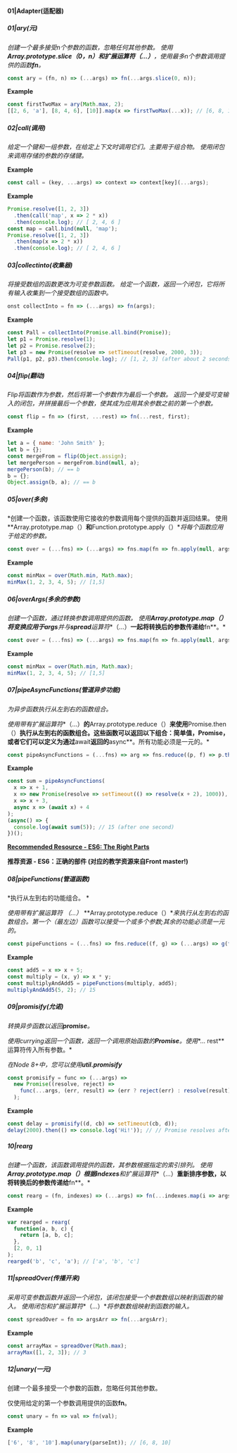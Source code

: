 #### 01|Adapter(适配器)

##### 01|ary(元)

*创建一个最多接受n个参数的函数，忽略任何其他参数。 使用**Array.prototype.slice（0，n）**和扩展运算符**（...）**，使用最多n个参数调用提供的函数**fn**。*

```js
const ary = (fn, n) => (...args) => fn(...args.slice(0, n));
```

**Example**

```js
const firstTwoMax = ary(Math.max, 2);
[[2, 6, 'a'], [8, 4, 6], [10]].map(x => firstTwoMax(...x)); // [6, 8, 10]
```



##### 02|call(调用)

*给定一个键和一组参数，在给定上下文时调用它们。主要用于组合物。 使用闭包来调用存储的参数的存储键。*

**Example**

```js
const call = (key, ...args) => context => context[key](...args);
```

**Example**

```js
Promise.resolve([1, 2, 3])
  .then(call('map', x => 2 * x))
  .then(console.log); // [ 2, 4, 6 ]
const map = call.bind(null, 'map');
Promise.resolve([1, 2, 3])
  .then(map(x => 2 * x))
  .then(console.log); // [ 2, 4, 6 ]
```



##### 03|collectinto(收集器)

*将接受数组的函数更改为可变参数函数。 给定一个函数，返回一个闭包，它将所有输入收集到一个接受数组的函数中。*

```js
onst collectInto = fn => (...args) => fn(args);
```

**Example**

```js
const Pall = collectInto(Promise.all.bind(Promise));
let p1 = Promise.resolve(1);
let p2 = Promise.resolve(2);
let p3 = new Promise(resolve => setTimeout(resolve, 2000, 3));
Pall(p1, p2, p3).then(console.log); // [1, 2, 3] (after about 2 seconds)
```



##### 04|flip(翻动)

*Flip将函数作为参数，然后将第一个参数作为最后一个参数。 返回一个接受可变输入的闭包，并拼接最后一个参数，使其成为应用其余参数之前的第一个参数。*

```js
const flip = fn => (first, ...rest) => fn(...rest, first);
```

**Example**

```js
let a = { name: 'John Smith' };
let b = {};
const mergeFrom = flip(Object.assign);
let mergePerson = mergeFrom.bind(null, a);
mergePerson(b); // == b
b = {};
Object.assign(b, a); // == b
```



##### 05|over(多余)

*创建一个函数，该函数使用它接收的参数调用每个提供的函数并返回结果。 使用**Array.prototype.map（）**和**Function.prototype.apply（）**将每个函数应用于给定的参数。*

```js
const over = (...fns) => (...args) => fns.map(fn => fn.apply(null, args));
```

**Example**

```js
const minMax = over(Math.min, Math.max);
minMax(1, 2, 3, 4, 5); // [1,5]
```



##### 06|overArgs(多余的参数)

*创建一个函数，通过转换参数调用提供的函数。 使用**Array.prototype.map（）**将变换应用于**args**并与**spread**运算符**（...）**一起将转换后的参数传递给**fn**。*

```js
const over = (...fns) => (...args) => fns.map(fn => fn.apply(null, args));
```

**Example**

```js
const minMax = over(Math.min, Math.max);
minMax(1, 2, 3, 4, 5); // [1,5]
```



##### 07|pipeAsyncFunctions(管道异步功能)

*为异步函数执行从左到右的函数组合。* 

*使用带有扩展运算符**（...）**的**Array.prototype.reduce（）**来使用**Promise.then（）**执行从左到右的函数组合。这些函数可以返回以下组合：简单值，**Promise**，或者它们可以定义为通过**await**返回的**async**。所有功能必须是一元的。*

```js
const pipeAsyncFunctions = (...fns) => arg => fns.reduce((p, f) => p.then(f), Promise.resolve(arg));
```

**Example**

```js
const sum = pipeAsyncFunctions(
  x => x + 1,
  x => new Promise(resolve => setTimeout(() => resolve(x + 2), 1000)),
  x => x + 3,
  async x => (await x) + 4
);
(async() => {
  console.log(await sum(5)); // 15 (after one second)
})();
```



[**Recommended Resource - ES6: The Right Parts**](https://frontendmasters.com/courses/es6-right-parts/)

**推荐资源 - ES6：正确的部件 (对应的教学资源来自Front master!)**



##### 08|pipeFunctions(管道函数)

*执行从左到右的功能组合。 *

*使用带有扩展运算符* *（...）*  **Array.prototype.reduce（）**来执行从左到右的函数组合。第一个（最左边）函数可以接受一个或多个参数;其余的功能必须是一元的。*

```js
const pipeFunctions = (...fns) => fns.reduce((f, g) => (...args) => g(f(...args)));
```

**Example**

```js
const add5 = x => x + 5;
const multiply = (x, y) => x * y;
const multiplyAndAdd5 = pipeFunctions(multiply, add5);
multiplyAndAdd5(5, 2); // 15
```



##### 09|promisify(允诺)

*转换异步函数以返回**promise**。*

*使用currying返回一个函数，返回一个调用原始函数的**Promise**。使用**... rest**运算符传入所有参数。* 

*在Node 8+中，您可以使用**util.promisify***

```js
const promisify = func => (...args) =>
  new Promise((resolve, reject) =>
    func(...args, (err, result) => (err ? reject(err) : resolve(result)))
  );
```

**Example**

```js
const delay = promisify((d, cb) => setTimeout(cb, d));
delay(2000).then(() => console.log('Hi!')); // // Promise resolves after 2s
```



##### 10|rearg

*创建一个函数，该函数调用提供的函数，其参数根据指定的索引排列。 使用**Array.prototype.map（）**根据**indexes**和扩展运算符**（...）**重新排序参数，以将转换后的参数传递给**fn**。*

```js
const rearg = (fn, indexes) => (...args) => fn(...indexes.map(i => args[i]));
```

**Example**

```js
var rearged = rearg(
  function(a, b, c) {
    return [a, b, c];
  },
  [2, 0, 1]
);
rearged('b', 'c', 'a'); // ['a', 'b', 'c']
```



##### 11|spreadOver(传播开来)

*采用可变参数函数并返回一个闭包，该闭包接受一个参数数组以映射到函数的输入。 使用闭包和扩展运算符**（...）**将参数数组映射到函数的输入。*

```js
const spreadOver = fn => argsArr => fn(...argsArr);
```

**Example**

```js
const arrayMax = spreadOver(Math.max);
arrayMax([1, 2, 3]); // 3
```



##### 12|unary(一元)

创建一个最多接受一个参数的函数，忽略任何其他参数。 

仅使用给定的第一个参数调用提供的函数**fn**。

```js
const unary = fn => val => fn(val);
```

**Example**

```js
['6', '8', '10'].map(unary(parseInt)); // [6, 8, 10]
```

